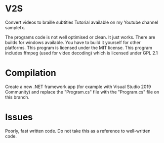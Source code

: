 # V2S
Convert videos to braille subtitles
Tutorial available on my Youtube channel samplefx.

The programs code is not well optimised or clean. It just works.
There are builds for windows available. You have to build it yourself for other platforms.
This program is licensed under the MIT license.
This program includes ffmpeg (used for video decoding) which is licensed under GPL 2.1

# Compilation
Create a new .NET framework app (for example with Visual Studio 2019 Community) and replace the "Program.cs" file with the "Program.cs" file on this branch.

# Issues
Poorly, fast written code. Do not take this as a reference to well-written code.
